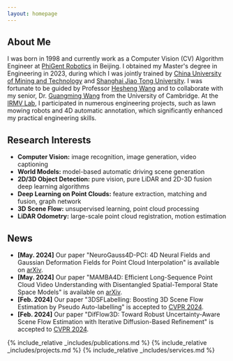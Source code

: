 ```yaml
---
layout: homepage
---
```


## About Me

I was born in 1998 and currently work as a Computer Vision (CV) Algorithm Engineer at [PhiGent Robotics](https://www.phigent.ai/) in Beijing. I obtained my Master's degree in Engineering in 2023, during which I was jointly trained by [China University of Mining and Technology](https://www.cumt.edu.cn/) and [Shanghai Jiao Tong University](https://en.sjtu.edu.cn/). I was fortunate to be guided by Professor [Hesheng Wang](https://irmv.sjtu.edu.cn/wanghesheng) and to collaborate with my senior, Dr. [Guangming Wang](https://guangmingw.github.io/) from the University of Cambridge. At the [IRMV Lab](https://irmv.sjtu.edu.cn/), I participated in numerous engineering projects, such as lawn mowing robots and 4D automatic annotation, which significantly enhanced my practical engineering skills.

## Research Interests

- **Computer Vision:** image recognition, image generation, video captioning
- **World Models:** model-based automatic driving scene generation
- **2D/3D Object Detection:** pure vision, pure LiDAR and 2D-3D fusion deep learning algorithms
- **Deep Learning on Point Clouds:** feature extraction, matching and fusion, graph network
- **3D Scene Flow:** unsupervised learning, point cloud processing
- **LiDAR Odometry:** large-scale point cloud registration, motion estimation

## News

- **[May. 2024]** Our paper "NeuroGauss4D-PCI: 4D Neural Fields and Gaussian Deformation Fields for Point Cloud Interpolation" is available on [arXiv](https://arxiv.org/abs/2405.14241).
- **[May. 2024]** Our paper "MAMBA4D: Efficient Long-Sequence Point Cloud Video Understanding with Disentangled Spatial-Temporal State Space Models" is available on [arXiv](https://arxiv.org/abs/2405.14338).
- **[Feb. 2024]** Our paper "3DSFLabelling: Boosting 3D Scene Flow Estimation by Pseudo Auto-labelling" is accepted to [CVPR 2024](https://openaccess.thecvf.com/content/CVPR2024/html/Jiang_3DSFLabelling_Boosting_3D_Scene_Flow_Estimation_by_Pseudo_Auto-labelling_CVPR_2024_paper.html).
- **[Feb. 2024]** Our paper "DifFlow3D: Toward Robust Uncertainty-Aware Scene Flow Estimation with Iterative Diffusion-Based Refinement" is accepted to [CVPR 2024](https://openaccess.thecvf.com/content/CVPR2024/html/Liu_DifFlow3D_Toward_Robust_Uncertainty-Aware_Scene_Flow_Estimation_with_Iterative_Diffusion-Based_CVPR_2024_paper.html).

{% include_relative _includes/publications.md %}
{% include_relative _includes/projects.md %}
{% include_relative _includes/services.md %}

